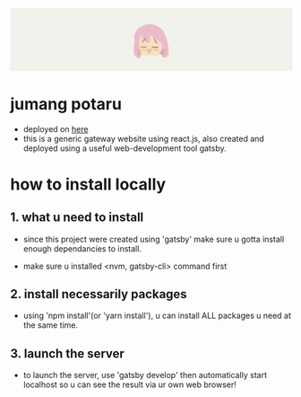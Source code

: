 ![README LOGO](_design/bk.png)

#  jumang potaru
- deployed on [here](https://jumang-potaru.dev)
- this is a generic gateway website using react.js, also created and deployed using a useful web-development tool gatsby.

# how to install locally
## 1. what u need to install
- since this project were created using 'gatsby' make sure u gotta install enough dependancies to install.

- make sure u installed <nvm, gatsby-cli> command first

## 2. install necessarily packages
- using 'npm install'(or 'yarn install'), u can install ALL packages u need at the same time.

## 3. launch the server
- to launch the server, use 'gatsby develop' then automatically start localhost so u can see the result via ur own web browser!
